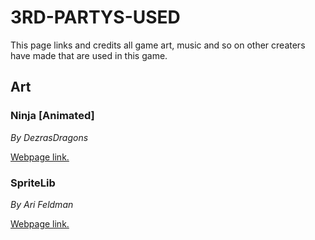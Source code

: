 # 3RD-PARTYS-USED
This page links and credits all game art, music and so on other creaters have made that are used in this game.
## Art
### Ninja [Animated]
*By DezrasDragons*

[Webpage link.](https://opengameart.org/content/ninja-animated)
### SpriteLib
*By Ari Feldman*

[Webpage link.](https://www.widgetworx.com/spritelib/)

